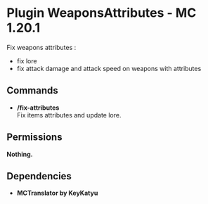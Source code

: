 # Plugin WeaponsAttributes - MC 1.20.1

Fix weapons attributes :
- fix lore
- fix attack damage and attack speed on weapons with attributes

## Commands

- **/fix-attributes**  
Fix items attributes and update lore.

## Permissions

**Nothing.**

## Dependencies
- **MCTranslator by KeyKatyu**